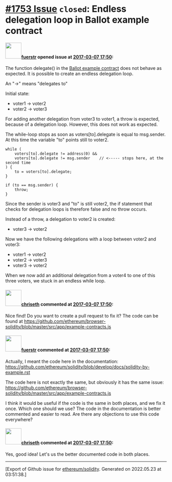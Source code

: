 # [\#1753 Issue](https://github.com/ethereum/solidity/issues/1753) `closed`: Endless delegation loop in Ballot example contract

#### <img src="https://avatars.githubusercontent.com/u/10598439?v=4" width="50">[fuerstr](https://github.com/fuerstr) opened issue at [2017-03-07 17:50](https://github.com/ethereum/solidity/issues/1753):

The function delegate() in the [Ballot example contract](https://github.com/ethereum/solidity/blob/develop/docs/solidity-by-example.rst) does not behave as expected. It is possible to create an endless delegation loop.

An "->" means "delegates to"

Initial state:
- voter1 -> voter2
- voter2 -> voter3

For adding another delegation from voter3 to voter1, a throw is expected, because of a delegation loop. However, this does not work as expected.

The while-loop stops as soon as voters[to].delegate is equal to msg.sender. At this time the variable "to" points still to voter2.

```
while (
    voters[to].delegate != address(0) &&
    voters[to].delegate != msg.sender    // <----- stops here, at the second time
) {
    to = voters[to].delegate;
}

if (to == msg.sender) {
    throw;
}
```
Since the sender is voter3 and "to" is still voter2, the if statement that checks for delegation loops is therefore false and no throw occurs.

Instead of a throw, a delegation to voter2 is created:
- voter3 -> voter2

Now we have the following delegations with a loop between voter2 and voter3:
- voter1 -> voter2
- voter2 -> voter3
- voter3 -> voter2

When we now add an additional delegation from a voter4 to one of this three voters, we stuck in an endless while loop.

#### <img src="https://avatars.githubusercontent.com/u/9073706?v=4" width="50">[chriseth](https://github.com/chriseth) commented at [2017-03-07 17:50](https://github.com/ethereum/solidity/issues/1753#issuecomment-284819474):

Nice find! Do you want to create a pull request to fix it? The code can be found at https://github.com/ethereum/browser-solidity/blob/master/src/app/example-contracts.js

#### <img src="https://avatars.githubusercontent.com/u/10598439?v=4" width="50">[fuerstr](https://github.com/fuerstr) commented at [2017-03-07 17:50](https://github.com/ethereum/solidity/issues/1753#issuecomment-284839875):

Actually, I meant the code here in the documentation: https://github.com/ethereum/solidity/blob/develop/docs/solidity-by-example.rst

The code here is not exactly the same, but obviously it has the same issue:
https://github.com/ethereum/browser-solidity/blob/master/src/app/example-contracts.js

I think it would be useful if the code is the same in both places, and we fix it once. Which one should we use? The code in the documentation is better commented and easier to read. Are there any objections to use this code everywhere?

#### <img src="https://avatars.githubusercontent.com/u/9073706?v=4" width="50">[chriseth](https://github.com/chriseth) commented at [2017-03-07 17:50](https://github.com/ethereum/solidity/issues/1753#issuecomment-284993656):

Yes, good idea! Let's us the better documented code in both places.


-------------------------------------------------------------------------------



[Export of Github issue for [ethereum/solidity](https://github.com/ethereum/solidity). Generated on 2022.05.23 at 03:51:38.]
